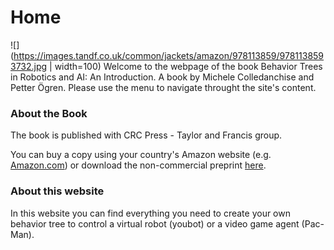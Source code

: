 # Home
![](https://images.tandf.co.uk/common/jackets/amazon/978113859/9781138593732.jpg | width=100)
Welcome to the webpage of the book Behavior Trees in Robotics and AI: An Introduction. A book by Michele Colledanchise and Petter Ögren.
Please use the menu to navigate throught the site's content.

### About the Book 
The book is published with CRC Press - Taylor and Francis group. 

You can buy a copy using your country's Amazon website (e.g. [Amazon.com](https://www.amazon.com/Behavior-Trees-Robotics-Introduction-Intelligence/dp/1138593737)) or download the non-commercial preprint [here](https://arxiv.org/abs/1709.00084).


### About this website
In this website you can find everything you need to create your own behavior tree to control a virtual robot (youbot) or a video game agent (Pac-Man).
